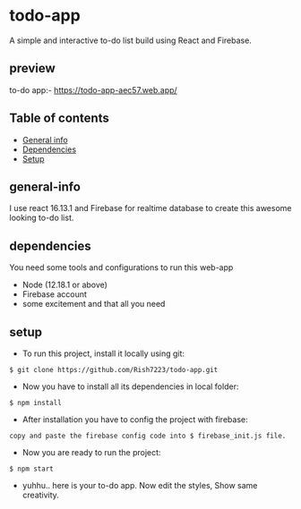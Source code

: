 # todo-app
A simple and interactive to-do list build using React and Firebase.

## preview
to-do app:- https://todo-app-aec57.web.app/

## Table of contents
* [General info](#general-info)
* [Dependencies](#dependencies)
* [Setup](#setup)

## general-info
I use react 16.13.1 and Firebase for realtime database to create this awesome looking to-do list.

## dependencies
You need some tools and configurations to run this web-app
* Node (12.18.1 or above)
* Firebase account
* some excitement and that all you need

## setup
* To run this project, install it locally using git:
```
$ git clone https://github.com/Rish7223/todo-app.git
```
* Now you have to install all its dependencies in local folder:
```
$ npm install
```
* After installation you have to config the project with firebase:
```
copy and paste the firebase config code into $ firebase_init.js file.
```
* Now you are ready to run the project:
```
$ npm start
```
* yuhhu.. here is your to-do app. Now edit the styles, Show same creativity. 
